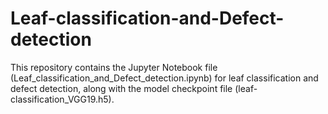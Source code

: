 # Leaf-classification-and-Defect-detection

This repository contains the Jupyter Notebook file (Leaf_classification_and_Defect_detection.ipynb) for leaf classification and defect detection, along with the model checkpoint file (leaf-classification_VGG19.h5).
